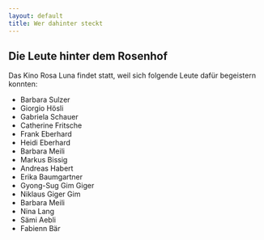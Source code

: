 ```yaml
---
layout: default
title: Wer dahinter steckt
---
```


## Die Leute hinter dem Rosenhof

Das Kino Rosa Luna findet statt, weil sich folgende Leute dafür begeistern konnten:

* Barbara Sulzer
* Giorgio Hösli
* Gabriela Schauer
* Catherine Fritsche
* Frank Eberhard
* Heidi Eberhard
* Barbara Meili
* Markus Bissig
* Andreas Habert
* Erika Baumgartner
* Gyong-Sug Gim Giger
* Niklaus Giger Gim
* Barbara Meili
* Nina Lang
* Sämi Aebli
* Fabienn Bär
